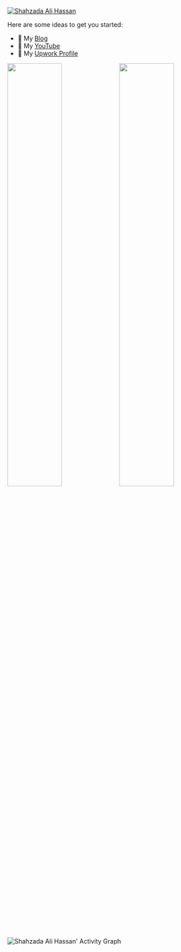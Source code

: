 
[![Shahzada Ali Hassan](https://shahzadaalihassan.com/static/images/social-sharing.png)](https://shahzadaalihassan.com)


Here are some ideas to get you started:
- 🔭 My [Blog](https://shahzadaalihassan.com)
- 🌱 My [YouTube](https://www.youtube.com/channel/UC8tapbraiwvk5nnQW0Eqh9g)
- 👯 My [Upwork Profile](https://www.upwork.com/freelancers/~015b35831b56606433)


<p align="left">
  <img width="49.5%" src="https://github-readme-stats.vercel.app/api?username=HassanAMZ&show_icons=true&theme=gruvbox&hide_border=true" />
    <img width="49.5%" src="https://github-readme-streak-stats.herokuapp.com/?user=HassanAMZ&theme=gruvbox&hide_border=true" />
</p>
<br>

![Shahzada Ali Hassan' Activity Graph](https://activity-graph.herokuapp.com/graph?username=HassanAMZ&custom_title=HassanAMZ&theme=gruvbox&bg_color=282828&hide_border=true&line=d1a01f&point=c58545)
